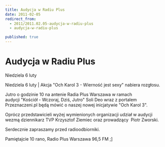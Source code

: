 ```yaml
---
title: Audycja w Radiu Plus
date: 2011-02-05
redirect_from: 
  - 2011/2011.02.05-audycja-w-radiu-plus
  - audycja-w-radiu-plus

published: true
---
```




# Audycja w Radiu Plus

<time>Niedziela 6 luty</time>

Niedziela 6 luty | 
Akcja "Och Karol 3 - Wierność jest sexy" nabiera rozgłosu.

Jutro o godzinie 10 na antenie Radia Plus Warszawa w ramach audycji&nbsp;"Kościół -&nbsp;Wczoraj, Dziś, Jutro"&nbsp;Soli Deo wraz z portalem Przeznaczeni.pl będą mówić o naszej nowej inicjatywie "Och Karol 3".

Oprócz przedstawicieli wyżej wymienionych organizacji udział w audycji wezmą dziennikarz TVP&nbsp;Krzysztof&nbsp;Ziemiec oraz prowadzący&nbsp; Piotr Zworski.

Serdecznie zapraszamy przed radioodbiorniki. 

Pamiętajcie 10 rano, Radio Plus Warszawa 96,5 FM ;]


<!--CONTENT FROM OLD SERVER (jos before 2013): Niedziela 6 luty | 
Akcja "Och Karol 3 - Wierność jest sexy" nabiera rozgłosu.

Jutro o godzinie 10 na antenie Radia Plus Warszawa w ramach audycji&nbsp;"Kościół -&nbsp;Wczoraj, Dziś, Jutro"&nbsp;Soli Deo wraz z portalem Przeznaczeni.pl będą mówić o naszej nowej inicjatywie "Och Karol 3".

Oprócz przedstawicieli wyżej wymienionych organizacji udział w audycji wezmą dziennikarz TVP&nbsp;Krzysztof&nbsp;Ziemiec oraz prowadzący&nbsp; Piotr Zworski.

Serdecznie zapraszamy przed radioodbiorniki. 

Pamiętajcie 10 rano, Radio Plus Warszawa 96,5 FM ;]

-->

<!--{{json:{"created_date":"2011-02-05 20:30:05","publish_down":"0000-00-00 00:00:00","id":"1023"}}}-->